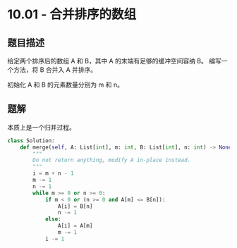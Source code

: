 # 10.01 - 合并排序的数组

## 题目描述
给定两个排序后的数组 A 和 B，其中 A 的末端有足够的缓冲空间容纳 B。 编写一个方法，将 B 合并入 A 并排序。

初始化 A 和 B 的元素数量分别为 m 和 n。


## 题解
本质上是一个归并过程。
```python
class Solution:
    def merge(self, A: List[int], m: int, B: List[int], n: int) -> None:
        """
        Do not return anything, modify A in-place instead.
        """
        i = m + n - 1
        m -= 1
        n -= 1
        while m >= 0 or n >= 0:
            if m < 0 or (n >= 0 and A[m] <= B[n]):
                A[i] = B[n]
                n -= 1
            else:
                A[i] = A[m]
                m -= 1
            i -= 1
```